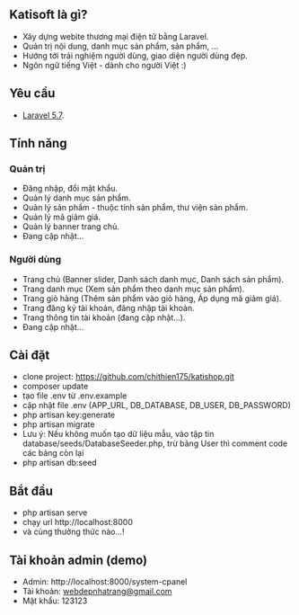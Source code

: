 ## Katisoft là gì?
- Xây dựng webite thương mại điện tử bằng Laravel.
- Quản trị nội dung, danh mục sản phẩm, sản phẩm, ...
- Hướng tới trải nghiệm người dùng, giao diện người dùng đẹp.
- Ngôn ngữ tiếng Việt - dành cho người Việt :)

## Yêu cầu
- [Laravel 5.7](https://laravel.com/docs/5.7).

## Tính năng
### Quản trị
- Đăng nhập, đổi mật khẩu.
- Quản lý danh mục sản phẩm.
- Quản lý sản phẩm - thuộc tính sản phẩm, thư viện sản phẩm.
- Quản lý mã giảm giá.
- Quản lý banner trang chủ.
- Đang cập nhật...
### Người dùng
- Trang chủ (Banner slider, Danh sách danh mục, Danh sách sản phẩm).
- Trang danh mục (Xem sản phẩm theo danh mục sản phẩm).
- Trang giỏ hàng (Thêm sản phẩm vào giỏ hàng, Áp dụng mã giảm giá).
- Trang đăng ký tài khoản, đăng nhập tài khoản.
- Trang thông tin tài khoản (đang cập nhật...).
- Đang cập nhật...

## Cài đặt
- clone project: https://github.com/chithien175/katishop.git
- composer update
- tạo file .env từ .env.example
- cập nhật file .env (APP_URL, DB_DATABASE, DB_USER, DB_PASSWORD)
- php artisan key:generate
- php artisan migrate
- Lưu ý: Nếu không muốn tạo dữ liệu mẫu, vào tập tin database/seeds/DatabaseSeeder.php, trừ bảng User thì comment code các bảng còn lại
- php artisan db:seed

## Bắt đầu
- php artisan serve
- chạy url http://localhost:8000
- và cùng thưởng thức nào...!
## Tài khoản admin (demo)
- Admin: http://localhost:8000/system-cpanel
- Tài khoản: webdepnhatrang@gmail.com
- Mật khẩu: 123123

